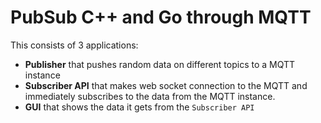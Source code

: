 # PubSub C++ and Go through MQTT

This consists of 3 applications:
* **Publisher** that pushes random data on different topics to a MQTT instance
* **Subscriber API** that makes web socket connection to the MQTT and immediately subscribes to the data from the MQTT instance.
* **GUI** that shows the data it gets from the `Subscriber API`